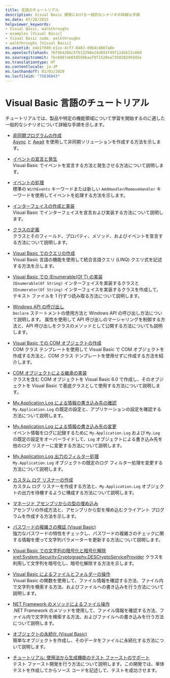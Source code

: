 ```yaml
---
title: 言語のチュートリアル
description: Visual Basic 開発における一般的なシナリオの詳細な手順
ms.date: 07/20/2015
helpviewer_keywords:
- Visual Basic, walkthroughs
- examples [Visual Basic]
- Visual Basic code, walkthroughs
- walkthroughs [Visual Basic]
ms.assetid: e4e1f849-e1ce-4cf7-8483-d9b4c4887a8e
ms.openlocfilehash: 76f9b428bc5f613296e24d893f49f124bb13c089
ms.sourcegitcommit: 7bc6887ab658550baa78f1520ea735838249345e
ms.translationtype: HT
ms.contentlocale: ja-JP
ms.lasthandoff: 01/03/2020
ms.locfileid: "75636043"
---
```

# <a name="visual-basic-language-walkthroughs"></a>Visual Basic 言語のチュートリアル

チュートリアルでは、製品や特定の機能領域について学習を開始するのに適した一般的なシナリオについて詳細な手順を示します。

- [非同期プログラムの作成](./programming-guide/concepts/async/walkthrough-accessing-the-web-by-using-async-and-await.md)  
 [Async](language-reference/modifiers/async.md) と [Await](language-reference/operators/await-operator.md) を使用して非同期ソリューションを作成する方法を示します。

- [イベントの宣言と発生](programming-guide/language-features/events/walkthrough-declaring-and-raising-events.md)  
 Visual Basic でイベントを宣言する方法と発生させる方法について説明します。

- [イベントの処理](programming-guide/language-features/events/walkthrough-handling-events.md)  
 標準の `WithEvents` キーワードまたは新しい `AddHandler`/`RemoveHandler` キーワードを使用してイベントを処理する方法を示します。

- [インターフェイスの作成と実装](programming-guide/language-features/interfaces/walkthrough-creating-and-implementing-interfaces.md)  
 Visual Basic でインターフェイスを宣言および実装する方法について説明します。

- [クラスの定義](programming-guide/language-features/objects-and-classes/walkthrough-defining-classes.md)  
 クラスとそのフィールド、プロパティ、メソッド、およびイベントを宣言する方法について説明します。

- [Visual Basic でのクエリの作成](programming-guide/concepts/linq/walkthrough-writing-queries.md)  
 Visual Basic 言語の機能を使用して統合言語クエリ (LINQ) クエリ式を記述する方法を示します。

- [Visual Basic での IEnumerable(Of T) の実装](programming-guide/language-features/control-flow/walkthrough-implementing-ienumerable-of-t.md)  
 `IEnumerable(Of String)` インターフェイスを実装するクラスと `IEnumerator(Of String)` インターフェイスを実装するクラスを作成して、テキスト ファイルを 1 行ずつ読み取る方法について説明します。

- [Windows API の呼び出し](programming-guide/com-interop/walkthrough-calling-windows-apis.md)  
 `Declare` ステートメントの使用方法と Windows API の呼び出し方法について説明します。 属性を使用して API 呼び出しのマーシャリングを制御する方法と、API 呼び出しをクラスのメソッドとして公開する方法についても説明します。

- [Visual Basic での COM オブジェクトの作成](programming-guide/com-interop/walkthrough-creating-com-objects.md)  
 COM クラス テンプレートを使用して Visual Basic で COM オブジェクトを作成する方法と、COM クラス テンプレートを使用せずに作成する方法を紹介します。

- [COM オブジェクトによる継承の実装](programming-guide/com-interop/walkthrough-implementing-inheritance-with-com-objects.md)  
 クラスを含む COM オブジェクトを Visual Basic 6.0 で作成し、そのオブジェクトを Visual Basic で基底クラスとして使用する方法について説明します。

- [My.Application.Log による情報の書き込み先の確認](developing-apps/programming/log-info/walkthrough-determining-where-my-application-log-writes-information.md)  
 `My.Application.Log` の既定の設定と、アプリケーションの設定を確認する方法について説明します。

- [My.Application.Log による情報の書き込み先の変更](developing-apps/programming/log-info/walkthrough-changing-where-my-application-log-writes-information.md)  
 イベント情報をログに記録するために `My.Application.Log` および `My.Log` の既定の設定をオーバーライドして、`Log` オブジェクトによる書き込み先を他のログ リスナーに変更する方法について説明します。

- [My.Application.Log 出力のフィルター処理](developing-apps/programming/log-info/walkthrough-filtering-my-application-log-output.md)  
 `My.Application.Log` オブジェクトの既定のログ フィルター処理を変更する方法について説明します。

- [カスタム ログ リスナーの作成](developing-apps/programming/log-info/walkthrough-creating-custom-log-listeners.md)  
 カスタム ログ リスナーを作成する方法と、`My.Application.Log` オブジェクトの出力を待機するように構成する方法について説明します。

- [マネージド アセンブリからの型の埋め込み](../standard/assembly/embed-types-visual-studio.md)  
 アセンブリの作成方法と、アセンブリから型を埋め込むクライアント プログラムを作成する方法を示します。

- [パスワードの複雑さの検証 (Visual Basic)](programming-guide/language-features/strings/walkthrough-validating-that-passwords-are-complex.md)  
 強力なパスワードの特性をチェックし、パスワードの複雑さのチェックに関する情報を使って文字列パラメーターを更新する方法について説明します。

- [Visual Basic での文字列の暗号化と暗号化解除](programming-guide/language-features/strings/walkthrough-encrypting-and-decrypting-strings.md)  
 <xref:System.Security.Cryptography.DESCryptoServiceProvider> クラスを利用して文字列を暗号化し、暗号化解除する方法を示します。

- [Visual Basic によるファイルとフォルダーの操作](developing-apps/programming/drives-directories-files/walkthrough-manipulating-files-and-directories.md)  
 Visual Basic の関数を使用して、ファイル情報を確認する方法、ファイル内で文字列を検索する方法、およびファイルへの書き込みを行う方法について説明します。

- [NET Framework のメソッドによるファイル操作](developing-apps/programming/drives-directories-files/walkthrough-manipulating-files-by-using-net-framework-methods.md)  
 .NET Framework のメソッドを使用して、ファイル情報を確認する方法、ファイル内で文字列を検索する方法、およびファイルへの書き込みを行う方法について説明します。

- [オブジェクトの永続化 (Visual Basic)](programming-guide/concepts/serialization/walkthrough-persisting-an-object-in-visual-studio.md)  
 簡単なオブジェクトを作成し、そのデータをファイルに永続化する方法について説明します。

- [チュートリアル: 使用法から生成機能のテスト ファーストのサポート](/visualstudio/ide/walkthrough-test-first-support-with-the-generate-from-usage-feature)  
 テスト ファースト開発を行う方法について説明します。この開発では、単体テストを作成してからソース コードを記述して、テストを成功させます。
